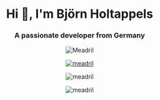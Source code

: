 <center>
<h1 align="center">Hi 👋, I'm Björn Holtappels</h1>
<h3 align="center">A passionate developer from Germany</h3>
</center>
<p align="center"> <img src="https://komarev.com/ghpvc/?username=Meadril&label=Profile%20views&color=0e75b6&style=flat" alt="Meadril" /> </p>

<p align="center"> <a href="https://github.com/ryo-ma/github-profile-trophy"><img src="https://github-profile-trophy.vercel.app/?username=meadril" alt="meadril" /></a> </p>

<p align="center"> <img align="center" src="https://github-readme-stats.vercel.app/api?username=meadril&show_icons=true&locale=en" alt="meadril" /></p>

<p align="center"> <img align="center" src="https://github-readme-streak-stats.herokuapp.com/?user=meadril&" alt="meadril" /></p>
